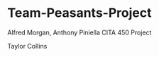 Team-Peasants-Project
=====================
Alfred Morgan, 
Anthony Piniella
CITA 450 Project

Taylor Collins
